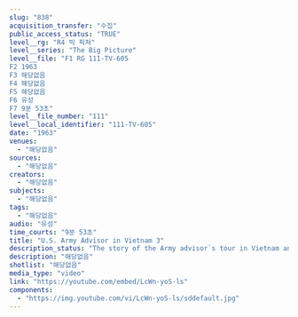 ```yaml
---
slug: "838"
acquisition_transfer: "수집"
public_access_status: "TRUE"
level__rg: "R4 빅 픽쳐"
level__series: "The Big Picture"
level__file: "F1 RG 111-TV-605
F2 1963
F3 해당없음
F4 해당없음
F5 해당없음
F6 유성
F7 9분 53초"
level__file_number: "111"
level__local_identifier: "111-TV-605"
date: "1963"
venues: 
  - "해당없음"
sources: 
  - "해당없음"
creators: 
  - "해당없음"
subjects: 
  - "해당없음"
tags: 
  - "해당없음"
audio: "유성"
time_courts: "9분 53초"
title: "U.S. Army Advisor in Vietnam 3"
description_status: "The story of the Army advisor`s tour in Vietnam and how he works closely with a Vietnamese unit, advising on defense, offense, training and tactics."
description: "해당없음"
shotlist: "해당없음"
media_type: "video"
link: "https://youtube.com/embed/LcWn-yoS-ls"
components: 
  - "https://img.youtube.com/vi/LcWn-yoS-ls/sddefault.jpg"
---
```

